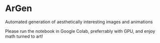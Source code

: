 # ArGen
Automated generation of aesthetically interesting images and animations

Please run the notebook in Google Colab, preferrably with GPU, and enjoy math turned to art!
